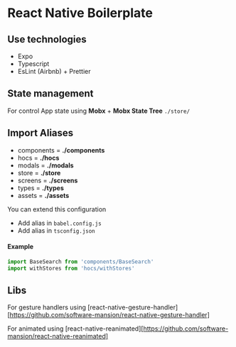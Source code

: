 # React Native Boilerplate

## Use technologies
- Expo
- Typescript
- EsLint (Airbnb) + Prettier
 
## State management
For control App state using **Mobx** + **Mobx State Tree**
``
    ./store/
``

## Import Aliases
- components = **./components**
- hocs = **./hocs**
- modals = **./modals**
- store = **./store**
- screens = **./screens**
- types = **./types**
- assets = **./assets**

You can extend this configuration
- Add alias in `` babel.config.js ``
- Add alias in `` tsconfig.json ``

#### Example
```js
import BaseSearch from 'components/BaseSearch'
import withStores from 'hocs/withStores'
```

## Libs
For gesture handlers using [react-native-gesture-handler][https://github.com/software-mansion/react-native-gesture-handler]

For animated using [react-native-reanimated][https://github.com/software-mansion/react-native-reanimated]

